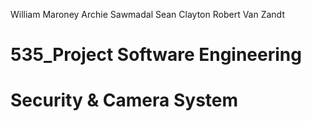 William Maroney
Archie Sawmadal
Sean Clayton
Robert Van Zandt

# 535_Project Software Engineering
# Security & Camera System
